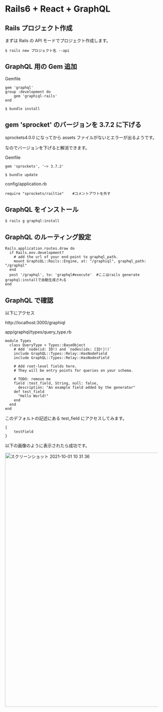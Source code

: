 # Rails6 + React + GraphQL

## Rails プロジェクト作成

まずは Rails の API モードでプロジェクト作成します。

```
$ rails new プロジェクト名 --api
```

## GraphQL 用の Gem 追加

Gemfile

```
gem 'graphql'
group :development do
    gem 'graphiql-rails'
end
```

```
$ bundle install
```

## gem 'sprocket' のバージョンを 3.7.2 に下げる

sprockets4.0.0 になってから assets ファイルがないとエラーが出るようです。

なのでバージョンを下げると解消できます。

Gemfile

```
gem 'sprockets', '~> 3.7.2'
```

```
$ bundle update
```

config/application.rb

```
require "sprockets/railtie"    #コメントアウトを外す
```

## GraphQL をインストール

```
$ rails g graphql:install
```

## GraphQL のルーティング設定

```
Rails.application.routes.draw do
  if Rails.env.development?
    # add the url of your end-point to graphql_path.
    mount GraphiQL::Rails::Engine, at: "/graphiql", graphql_path: "/graphql"
  end
  post '/graphql', to: 'graphql#execute'  #ここはrails generate graphql:installで自動生成される
end
```

## GraphQL で確認

以下にアクセス

http://localhost:3000/graphiql

app/graphql/types/query_type.rb

```
module Types
  class QueryType < Types::BaseObject
    # Add `node(id: ID!) and `nodes(ids: [ID!]!)`
    include GraphQL::Types::Relay::HasNodeField
    include GraphQL::Types::Relay::HasNodesField

    # Add root-level fields here.
    # They will be entry points for queries on your schema.

    # TODO: remove me
    field :test_field, String, null: false,
      description: "An example field added by the generator"
    def test_field
      "Hello World!"
    end
  end
end
```

このデフォルトの記述にある test_field にアクセスしてみます。

```
{
    testField
}
```

以下の画像のように表示されたら成功です。

<img width="839" alt="スクリーンショット 2021-10-01 10 31 36" src="https://user-images.githubusercontent.com/66903388/135551984-09f88ca4-d130-4590-8fe7-4d4997c0ae2f.png">
